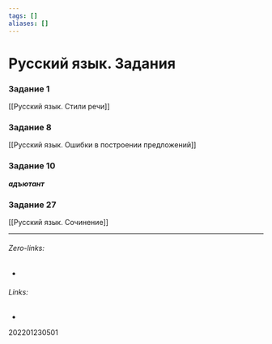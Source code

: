 ```yaml
---
tags: []
aliases: []
---
```

# Русский язык. Задания
### Задание 1
[[Русский язык. Стили речи]]
### Задание 8
[[Русский язык. Ошибки в построении предложений]]

### Задание 10
***адъютант***
### Задание 27
[[Русский язык. Сочинение]]
___
###### Zero-links:
-
###### Links:
-

202201230501